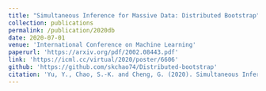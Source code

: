 ```yaml
---
title: "Simultaneous Inference for Massive Data: Distributed Bootstrap"
collection: publications
permalink: /publication/2020db
date: 2020-07-01
venue: 'International Conference on Machine Learning'
paperurl: 'https://arxiv.org/pdf/2002.08443.pdf'
link: 'https://icml.cc/virtual/2020/poster/6606'
github: 'https://github.com/skchao74/Distributed-bootstrap'
citation: 'Yu, Y., Chao, S.-K. and Cheng, G. (2020). Simultaneous Inference for Massive Data: Distributed Bootstrap. *ICML 2020* (acceptance rate: 21.8%).'
---
```

